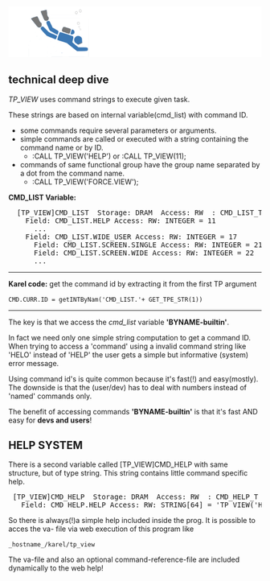 ![diver](./assets/diver.png)
## technical deep dive


*TP_VIEW* uses command strings to execute given task.

These strings are based on  internal variable(cmd_list) with command ID.

- some commands require several parameters or arguments.
- simple commands are called or executed with a string containing the command name or by ID.
  - :CALL TP_VIEW('HELP') or :CALL TP_VIEW(11);
- commands of same functional group have the  group name separated by a dot from the command name.
  - :CALL TP_VIEW('FORCE.VIEW');

**CMD_LIST Variable:**

<pre>  [TP_VIEW]CMD_LIST  Storage: DRAM  Access: RW  : CMD_LIST_T =
    Field: CMD_LIST.HELP Access: RW: INTEGER = 11
      ...
    Field: CMD_LIST.WIDE_USER Access: RW: INTEGER = 17
      Field: CMD_LIST.SCREEN.SINGLE Access: RW: INTEGER = 21
      Field: CMD_LIST.SCREEN.WIDE Access: RW: INTEGER = 22
      ...
</pre>
---
**Karel code:** get the command id by extracting it from the first TP argument

    CMD.CURR.ID = getINTByNam('CMD_LIST.'+ GET_TPE_STR(1)) 
---
The key is that we access the *cmd_list* variable **'BYNAME-builtin'**.

In fact we need only one simple string computation to get a command ID.
When trying to access a 'command' using a invalid command string like 'HELO' instead of 'HELP' the user gets a simple but informative (system) error message.

Using command id's is quite common because it's fast(!) and easy(mostly). The downside is that the (user/dev) has to deal with numbers instead of 'named' commands only. 

The benefit of accessing commands **'BYNAME-builtin'** is that it's fast AND easy for **devs and users**!

## HELP SYSTEM

There is a second variable called [TP_VIEW]CMD_HELP with same structure, but of type string.
This string contains little command specific help.

<pre> [TP_VIEW]CMD_HELP  Storage: DRAM  Access: RW  : CMD_HELP_T = 
   Field: CMD_HELP.HELP Access: RW: STRING[64] = 'TP_VIEW('HELP'); show web_help of this program'
</pre>

So there is always(!)a simple help included inside the prog.
It is possible to acces the va- file via web execution of this program like

    _hostname_/karel/tp_view

The va-file and also an optional command-reference-file are included dynamically to the web help!

